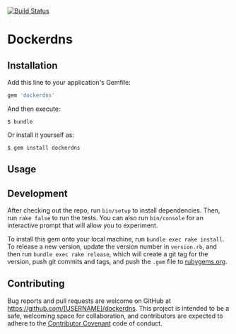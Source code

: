 [![Build Status](https://travis-ci.org/cschritt/dockerdns.svg)](https://travis-ci.org/cschritt/dockerdns)

# Dockerdns


## Installation

Add this line to your application's Gemfile:

```ruby
gem 'dockerdns'
```

And then execute:

    $ bundle

Or install it yourself as:

    $ gem install dockerdns

## Usage


## Development

After checking out the repo, run `bin/setup` to install dependencies. Then, run `rake false` to run the tests. You can also run `bin/console` for an interactive prompt that will allow you to experiment.

To install this gem onto your local machine, run `bundle exec rake install`. To release a new version, update the version number in `version.rb`, and then run `bundle exec rake release`, which will create a git tag for the version, push git commits and tags, and push the `.gem` file to [rubygems.org](https://rubygems.org).

## Contributing

Bug reports and pull requests are welcome on GitHub at https://github.com/[USERNAME]/dockerdns. This project is intended to be a safe, welcoming space for collaboration, and contributors are expected to adhere to the [Contributor Covenant](contributor-covenant.org) code of conduct.

